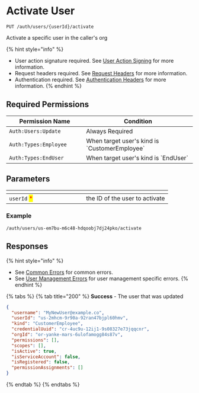 # Activate User

`PUT /auth/users/{userId}/activate`

Activate a specific user in the caller's org

{% hint style="info" %}
* User action signature required. See [User Action Signing](../user-action-signing/) for more information.
* Request headers required. See [Request Headers](../../../getting-started/request-headers.md) for more information.
* Authentication required. See [Authentication Headers](../../../getting-started/request-headers.md#authentication-headers) for more information.
{% endhint %}

## Required Permissions <a href="#permissions" id="permissions"></a>

<table><thead><tr><th width="192">Permission Name</th><th>Condition</th></tr></thead><tbody><tr><td><code>Auth:Users:Update</code></td><td>Always Required</td></tr><tr><td><code>Auth:Types:Employee</code></td><td>When target user's kind is `CustomerEmployee`</td></tr><tr><td><code>Auth:Types:EndUser</code></td><td>When target user's kind is `EndUser`</td></tr></tbody></table>

## Parameters

<table><thead><tr><th width="192"></th><th></th></tr></thead><tbody><tr><td><code>userId</code> <mark style="color:red;">*</mark></td><td>the ID of the user to activate</td></tr></tbody></table>

### Example

```
/auth/users/us-em7bu-m6c48-hdqoobj7dj24pko/activate
```

## Responses

{% hint style="info" %}
* See [Common Errors](../../../getting-started/errors.md#common-errors) for common errors.
* See [User Management Errors](../../../getting-started/errors.md#user-management-errors) for user management specific errors.
{% endhint %}

{% tabs %}
{% tab title="200" %}
**Success** - The user that was updated

```json
{
  "username": "MyNewUser@example.co",
  "userId": "us-2mhcm-9r90a-92ran47bjpl60hmv",
  "kind": "CustomerEmployee",
  "credentialUuid": "cr-4uc9u-12ij1-9s08327e73jqqcnr",
  "orgId": "or-yanke-mars-6ulofamogg84s87v",
  "permissions": [],
  "scopes": [],
  "isActive": true,
  "isServiceAccount": false,
  "isRegistered": false,
  "permissionAssignments": []
}
```
{% endtab %}
{% endtabs %}

